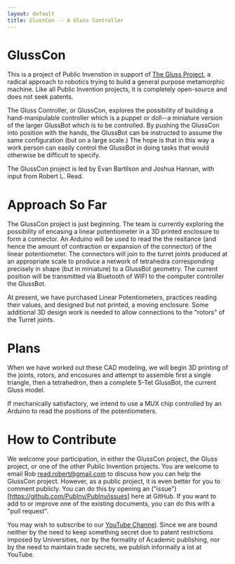 ```yaml
---
layout: default
title: GlussCon -- A Gluss Controller
---
```



# GlussCon

This is a project of Public Invenstion in support of [The Gluss Project](http://pubinv.github.io/gluss/), a radical approach to robotics trying
to build a general purpose metamorphic machine. Like all Public Invention projects, it is completely open-source and does not seek patents.

The Gluss Controller, or GlussCon, explores the possibility of building a hand-manipulable controller which is a puppet or doll--a miniature version of
the larger GlussBot which is to be controlled.  By pushing the GlussCon into position with the hands, the GlussBot can be instructed to assume the same
configuration (but on a large scale.)  The hope is that in this way a work person can easily control the GlussBot in doing tasks that would otherwise
be difficult to specify.

The GlussCon project is led by Evan Bartilson and Joshua Hannan, with input from Robert L. Read.

# Approach So Far

The GlussCon project is just beginning.  The team is currently exploring the possibility of encasing a linear potentiometer in a 3D printed enclosure
to form a connector.  An Arduino will be used to read the the resitance (and hence the amount of contraction or expansion of the connector) of the
linear potentiometer.  The connectors will join to the turret joints produced at an appropriate scale to produce a network of tetrahedra
corresponding precisely in shape (but in miniature) to a GlussBot geometry.  The current position will be transmitted via Bluetooth of WIFI to
the computer controller the GlussBot.

At present, we have purchased Linear Potentiometers, practices reading their values, and designed but not printed, a moving enclosure.
Some additional 3D design work is needed to allow connections to the "rotors" of the Turret joints.

# Plans

When we have worked out these CAD modeling, we will begin 3D printing of the joints, rotors, and encosures and attempt to assemble first a
single triangle, then a tetrahedron, then a complete 5-Tet GlussBot, the current Gluss model.

If mechanically satisfactory, we intend to use a MUX chip controlled by an Arduino to read the positions of the potentiometers.


# How to Contribute

We welcome your participation, in either the GlussCon project, the Gluss project, or one of the other Public Invention projects.
You are welcome to email Rob <read.robert@gmail.com> to discuss how you can help the GlussCon project.
However, as a public project, it is even better for you to comment publicly.
You can do this by opening an ("issue")[https://github.com/PubInv/PubInv/issues] here at GitHub.  If you want to add to or improve one of the existing documents, you can do this with a "pull request".

You may wish to subscribe to our <a href="https://www.youtube.com/watch?v=1T8XSMhwKUE">YouTube Channel</a>. Since we are bound neither by the need to keep something secret due to patent restrictions imposed by Universities, nor by the formality of Academic publishing, nor by the need to maintain trade secrets, we publish informally a lot at YouTube.

